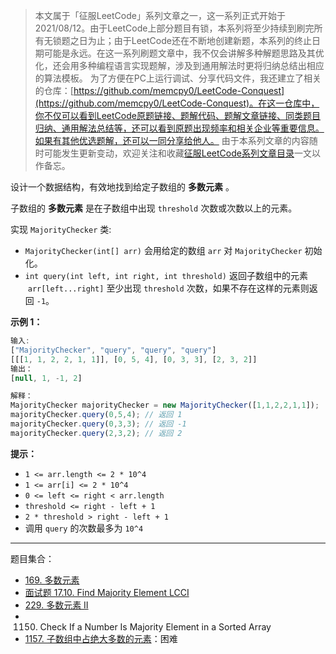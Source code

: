 > 本文属于「征服LeetCode」系列文章之一，这一系列正式开始于2021/08/12。由于LeetCode上部分题目有锁，本系列将至少持续到刷完所有无锁题之日为止；由于LeetCode还在不断地创建新题，本系列的终止日期可能是永远。在这一系列刷题文章中，我不仅会讲解多种解题思路及其优化，还会用多种编程语言实现题解，涉及到通用解法时更将归纳总结出相应的算法模板。
> <b></b>
> 为了方便在PC上运行调试、分享代码文件，我还建立了相关的仓库：[https://github.com/memcpy0/LeetCode-Conquest](https://github.com/memcpy0/LeetCode-Conquest)。在这一仓库中，你不仅可以看到LeetCode原题链接、题解代码、题解文章链接、同类题目归纳、通用解法总结等，还可以看到原题出现频率和相关企业等重要信息。如果有其他优选题解，还可以一同分享给他人。
> <b></b>
> 由于本系列文章的内容随时可能发生更新变动，欢迎关注和收藏[征服LeetCode系列文章目录](https://memcpy0.blog.csdn.net/article/details/119656559)一文以作备忘。

设计一个数据结构，有效地找到给定子数组的 **多数元素** 。

子数组的 **多数元素** 是在子数组中出现 `threshold` 次数或次数以上的元素。

实现 `MajorityChecker` 类:
- `MajorityChecker(int[] arr)` 会用给定的数组 `arr` 对 `MajorityChecker` 初始化。
- `int query(int left, int right, int threshold)` 返回子数组中的元素  `arr[left...right]` 至少出现 `threshold` 次数，如果不存在这样的元素则返回 `-1`。

**示例 1：**
```js
输入:
["MajorityChecker", "query", "query", "query"]
[[[1, 1, 2, 2, 1, 1]], [0, 5, 4], [0, 3, 3], [2, 3, 2]]
输出：
[null, 1, -1, 2]

解释：
MajorityChecker majorityChecker = new MajorityChecker([1,1,2,2,1,1]);
majorityChecker.query(0,5,4); // 返回 1
majorityChecker.query(0,3,3); // 返回 -1
majorityChecker.query(2,3,2); // 返回 2
```
**提示：**
- `1 <= arr.length <= 2 * 10^4`
- `1 <= arr[i] <= 2 * 10^4`
- `0 <= left <= right < arr.length`
- `threshold <= right - left + 1`
- `2 * threshold > right - left + 1`
- 调用 `query` 的次数最多为 `10^4`

---
题目集合：
- [169. 多数元素](https://leetcode.cn/problems/majority-element/)
- [面试题 17.10. Find Majority Element LCCI](https://leetcode.cn/problems/find-majority-element-lcci/)
- [229. 多数元素 II](https://leetcode.cn/problems/majority-element-ii/)
- 1150. Check If a Number Is Majority Element in a Sorted Array
- [1157. 子数组中占绝大多数的元素](https://leetcode.cn/problems/online-majority-element-in-subarray/)：困难